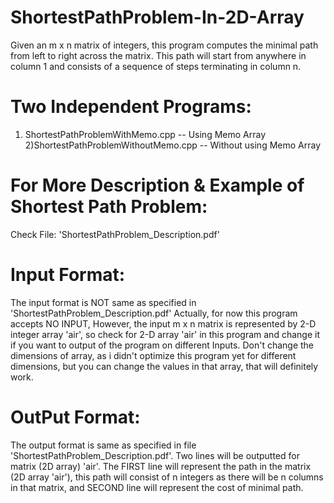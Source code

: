 ShortestPathProblem-In-2D-Array
===============================
Given an m x n matrix of integers, this program computes the minimal path from left to right across the matrix. 
This path will start from anywhere in column 1 and consists of a sequence of steps terminating in column n.

Two Independent Programs:
=========================
1) ShortestPathProblemWithMemo.cpp  -- Using Memo Array
<br>2)ShortestPathProblemWithoutMemo.cpp -- Without using Memo Array

For More Description & Example of Shortest Path Problem:
========================================================
Check File: 'ShortestPathProblem_Description.pdf'
       
Input Format: 
=============
The input format is NOT same as specified in 'ShortestPathProblem_Description.pdf' 
Actually, for now this program accepts NO INPUT, However, the input m x n matrix is represented
by 2-D integer array 'air', so check for 2-D array 'air' in this program and change it if you want
to output of the program on different Inputs. Don't change the dimensions of array, as i didn't
optimize this program yet for different dimensions, but you can change the values in that array, 
that will definitely work.
 
OutPut Format:
==============       
The output format is same as specified in file 'ShortestPathProblem_Description.pdf'.
Two lines will be outputted for matrix (2D array) 'air'. The FIRST line will represent the 
path in the matrix (2D array 'air'), this path will consist of n integers as there will
be n columns in that matrix, and SECOND line will represent the cost of minimal path.
